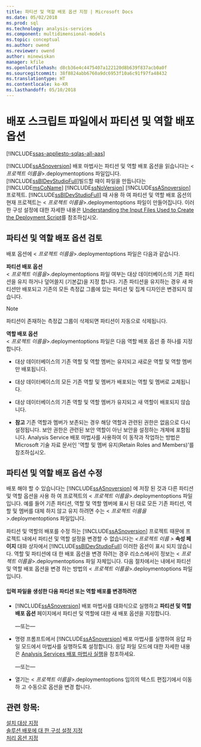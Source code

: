 ```yaml
---
title: 파티션 및 역할 배포 옵션 지정 | Microsoft Docs
ms.date: 05/02/2018
ms.prod: sql
ms.technology: analysis-services
ms.component: multidimensional-models
ms.topic: conceptual
ms.author: owend
ms.reviewer: owend
author: minewiskan
manager: kfile
ms.openlocfilehash: d8cb36e4c4475407a122120d8b639f837acb0a0f
ms.sourcegitcommit: 38f8824abb6760a9dc6953f10a6c91f97fa48432
ms.translationtype: HT
ms.contentlocale: ko-KR
ms.lasthandoff: 05/10/2018
---
```

# <a name="deployment-script-files---partition-and-role-deployment-options"></a>배포 스크립트 파일에서 파티션 및 역할 배포 옵션
[!INCLUDE[ssas-appliesto-sqlas-all-aas](../../includes/ssas-appliesto-sqlas-all-aas.md)]

  [!INCLUDE[ssASnoversion](../../includes/ssasnoversion-md.md)] 배포 마법사는 파티션 및 역할 배포 옵션을 읽습니다는 \< *프로젝트 이름을*>.deploymentoptions 파일입니다. [!INCLUDE[ssBIDevStudioFull](../../includes/ssbidevstudiofull-md.md)]빌드할 때이 파일을 만듭니다는 [!INCLUDE[msCoName](../../includes/msconame-md.md)] [!INCLUDE[ssNoVersion](../../includes/ssnoversion-md.md)] [!INCLUDE[ssASnoversion](../../includes/ssasnoversion-md.md)] 프로젝트. [!INCLUDE[ssBIDevStudioFull](../../includes/ssbidevstudiofull-md.md)] 때 사용 하 여 파티션 및 역할 배포 옵션의 현재 프로젝트는 \< *프로젝트 이름을*>.deploymentoptions 파일이 만들어집니다. 이러한 구성 설정에 대한 자세한 내용은 [Understanding the Input Files Used to Create the Deployment Script](../../analysis-services/multidimensional-models/deployment-script-files-input-used-to-create-deployment-script.md)를 참조하십시오.  
  
## <a name="reviewing-the-partition-and-role-deployment-options"></a>파티션 및 역할 배포 옵션 검토  
 배포 옵션에 \< *프로젝트 이름을*>.deploymentoptions 파일은 다음과 같습니다.  
  
 **파티션 배포 옵션**  
 \< *프로젝트 이름을*>.deploymentoptions 파일 여부는 대상 데이터베이스의 기존 파티션을 유지 하거나 덮어쓸지 (기본값)을 지정 합니다. 기존 파티션을 유지하는 경우 새 파티션만 배포되고 기존의 모든 측정값 그룹에 있는 파티션 및 집계 디자인은 변경되지 않습니다.  
  
> [!NOTE]  
>  파티션이 존재하는 측정값 그룹이 삭제되면 파티션이 자동으로 삭제됩니다.  
  
 **역할 배포 옵션**  
 \< *프로젝트 이름을*>.deploymentoptions 파일은 다음 역할 배포 옵션 중 하나를 지정 합니다.  
  
-   대상 데이터베이스의 기존 역할 및 역할 멤버는 유지되고 새로운 역할 및 역할 멤버만 배포됩니다.  
  
-   대상 데이터베이스의 모든 기존 역할 및 멤버가 배포되는 역할 및 멤버로 교체됩니다.  
  
-   대상 데이터베이스의 기존 역할 및 역할 멤버가 유지되고 새 역할이 배포되지 않습니다.  
  
-   **참고** 기존 역할과 멤버가 보존되는 경우 해당 역할과 관련된 권한은 없음으로 다시 설정됩니다. 보안 권한은 관련된 보안 역할이 아닌 보안을 설정하는 개체에 포함됩니다. Analysis Service 배포 마법사를 사용하여 이 동작과 작업하는 방법은 Microsoft 기술 자료 문서인 '역할 및 멤버 유지(Retain Roles and Members)'를 참조하십시오.  
  
## <a name="modifying-the-partition-and-role-deployment-options"></a>파티션 및 역할 배포 옵션 수정  
 배포 해야 할 수 있습니다는 [!INCLUDE[ssASnoversion](../../includes/ssasnoversion-md.md)] 에 저장 된 것과 다른 파티션 및 역할 옵션을 사용 하 여 프로젝트의 \< *프로젝트 이름을*>.deploymentoptions 파일입니다. 예를 들어 기존 파티션, 역할 및 역할 멤버에 표시 된 대로 모든 기존 파티션, 역할 및 멤버를 대체 하지 않고 유지 하려면 수는 \< *프로젝트 이름을*>.deploymentoptions 파일입니다.  
  
 파티션 및 역할의 배포를 수정 하는 [!INCLUDE[ssASnoversion](../../includes/ssasnoversion-md.md)] 프로젝트 때문에 프로젝트 내에서 파티션 및 역할 설정을 변경할 수 없습니다는  *\<프로젝트 이름 >* **속성 페이지**  대화 상자에서 [!INCLUDE[ssBIDevStudioFull](../../includes/ssbidevstudiofull-md.md)] 이러한 옵션이 표시 되지 않습니다. 역할 및 파티션에 대 한 배포 옵션을 변경 하려는 경우 리소스에서이 정보는 \< *프로젝트 이름을*>.deploymentoptions 파일 자체입니다. 다음 절차에서는 내에서 파티션 및 역할 배포 옵션을 변경 하는 방법의 \< *프로젝트 이름을*>.deploymentoptions 파일입니다.  
  
#### <a name="to-change-the-deployment-of-partitions-or-roles-after-the-input-files-have-been-generated"></a>입력 파일을 생성한 다음 파티션 또는 역할 배포를 변경하려면  
  
-   [!INCLUDE[ssASnoversion](../../includes/ssasnoversion-md.md)] 배포 마법사를 대화식으로 실행하고 **파티션 및 역할 배포 옵션** 페이지에서 파티션 및 역할에 대한 새 배포 옵션을 지정합니다.  
  
     —또는—  
  
-   명령 프롬프트에서 [!INCLUDE[ssASnoversion](../../includes/ssasnoversion-md.md)] 배포 마법사를 실행하여 응답 파일 모드에서 마법사를 실행하도록 설정합니다. 응답 파일 모드에 대한 자세한 내용은 [Analysis Services 배포 마법사 실행](../../analysis-services/multidimensional-models/running-the-analysis-services-deployment-wizard.md)을 참조하세요.  
  
     —또는—  
  
-   열기는 \< *프로젝트 이름을*>.deploymentoptions 임의의 텍스트 편집기에서 이동 하 고 수동으로 옵션을 변경 합니다.  
  
## <a name="see-also"></a>관련 항목:  
 [설치 대상 지정](../../analysis-services/multidimensional-models/deployment-script-files-specifying-the-installation-target.md)   
 [솔루션 배포에 대 한 구성 설정 지정](../../analysis-services/multidimensional-models/deployment-script-files-solution-deployment-config-settings.md)   
 [처리 옵션 지정](../../analysis-services/multidimensional-models/deployment-script-files-specifying-processing-options.md)  
  
  
